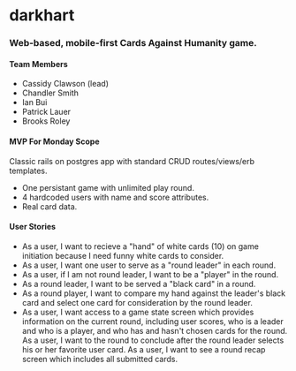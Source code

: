 darkhart
========

### Web-based, mobile-first Cards Against Humanity game. 

#### Team Members
- Cassidy Clawson (lead)
- Chandler Smith
- Ian Bui
- Patrick Lauer
- Brooks Roley

#### MVP For Monday Scope
Classic rails on postgres app with standard CRUD routes/views/erb templates.  
- One persistant game with unlimited play round.
- 4 hardcoded users with name and score attributes.
- Real card data.

#### User Stories
- As a user, I want to recieve a "hand" of white cards (10) on game initiation because I need funny white cards to consider.
- As a user, I want one user to serve as a "round leader" in each round.
- As a user, if I am not round leader, I want to be a "player" in the round.
- As a round leader, I want to be served a "black card" in a round.
- As a round player, I want to compare my hand against the leader's black card and select one card for consideration by the round leader.  
- As a user, I want access to a game state screen which provides information on the current round, including user scores, who is a leader and who is a player, and who has and hasn't chosen cards for the round.
As a user, I want to the round to conclude after the round leader selects his or her favorite user card. 
As a user, I want to see a round recap screen which includes all submitted cards.
